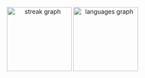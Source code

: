 <div align="center">
  <img src="https://streak-stats.demolab.com?user=staindev0&locale=en&mode=weekly&theme=dark&hide_border=true&border_radius=6&order=3" height="150" alt="streak graph"  />
  <img src="https://github-readme-stats.vercel.app/api/top-langs?username=staindev0&locale=en&hide_title=true&layout=compact&card_width=320&langs_count=6&theme=dark&hide_border=true&order=2" height="150" alt="languages graph"  />
</div>

